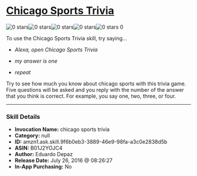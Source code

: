 # [Chicago Sports Trivia](http://alexa.amazon.com/#skills/amzn1.ask.skill.9f6b0eb3-3889-46e9-98fa-a3c0e2838d5b)
![0 stars](../../images/ic_star_border_black_18dp_1x.png)![0 stars](../../images/ic_star_border_black_18dp_1x.png)![0 stars](../../images/ic_star_border_black_18dp_1x.png)![0 stars](../../images/ic_star_border_black_18dp_1x.png)![0 stars](../../images/ic_star_border_black_18dp_1x.png) 0

To use the Chicago Sports Trivia skill, try saying...

* *Alexa, open Chicago Sports Trivia*

* *my answer is one*

* *repeat*

Try to see how much you know about chicago sports with this trivia game. Five questions will be asked and you reply with the number of the answer that you think is correct.  For example, you say one, two, three, or four.

***

### Skill Details

* **Invocation Name:** chicago sports trivia
* **Category:** null
* **ID:** amzn1.ask.skill.9f6b0eb3-3889-46e9-98fa-a3c0e2838d5b
* **ASIN:** B01J2YOJC4
* **Author:** Eduardo Depaz
* **Release Date:** July 26, 2016 @ 08:26:27
* **In-App Purchasing:** No
